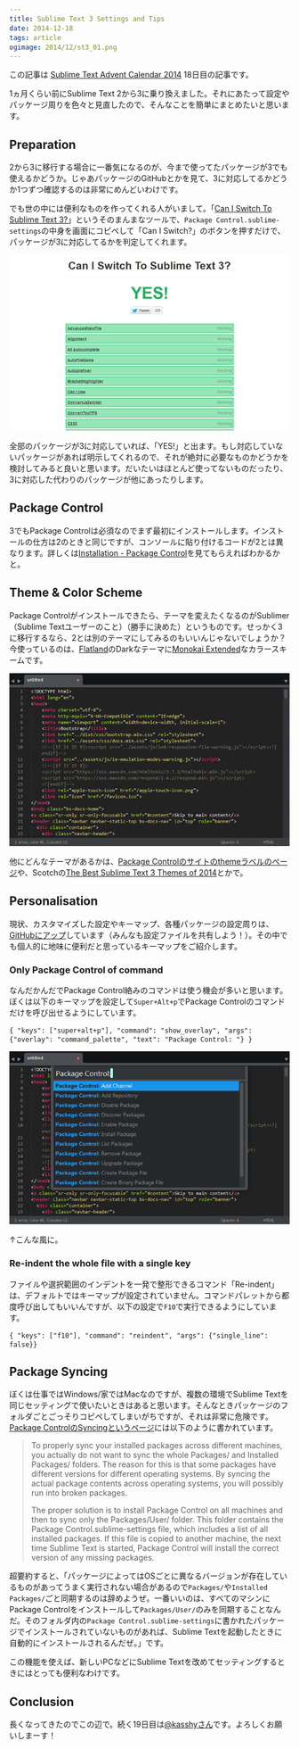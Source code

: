 ```yaml
---
title: Sublime Text 3 Settings and Tips
date: 2014-12-18
tags: article
ogimage: 2014/12/st3_01.png
---
```


この記事は [Sublime Text Advent Calendar 2014](http://www.adventar.org/calendars/407) 18日目の記事です。

1ヵ月くらい前にSublime Text 2から3に乗り換えました。それにあたって設定やパッケージ周りを色々と見直したので、そんなことを簡単にまとめたいと思います。

## Preparation

2から3に移行する場合に一番気になるのが、今まで使ってたパッケージが3でも使えるかどうか。じゃあパッケージのGitHubとかを見て、3に対応してるかどうか1つずつ確認するのは非常にめんどいわけです。

でも世の中には便利なものを作ってくれる人がいまして。「[Can I Switch To Sublime Text 3?](http://www.caniswitchtosublimetext3.com/)」というそのまんまなツールで、``Package Control.sublime-settings``の中身を画面にコピペして「Can I Switch?」のボタンを押すだけで、パッケージが3に対応してるかを判定してくれます。

![Can I Switch To Sublime Text 3?の判定結果](/img/2014/12/st3_01.png)

全部のパッケージが3に対応していれば、「YES!」と出ます。もし対応していないパッケージがあれば明示してくれるので、それが絶対に必要なものかどうかを検討してみると良いと思います。だいたいはほとんど使ってないものだったり、3に対応した代わりのパッケージが他にあったりします。

## Package Control

3でもPackage Controlは必須なのでまず最初にインストールします。インストールの仕方は2のときと同じですが、コンソールに貼り付けるコードが2とは異なります。詳しくは[Installation - Package Control](https://sublime.wbond.net/installation#Simple)を見てもらえればわかるかと。

## Theme & Color Scheme

Package Controlがインストールできたら、テーマを変えたくなるのがSublimer（Sublime Textユーザーのこと）（勝手に決めた）というものです。せっかく3に移行するなら、2とは別のテーマにしてみるのもいいんじゃないでしょうか？今使っているのは、[Flatland](https://github.com/thinkpixellab/flatland)のDarkなテーマに[Monokai Extended](https://github.com/jonschlinkert/sublime-monokai-extended)なカラースキームです。

![Sublime Text 3でHTMLを表示した画面](/img/2014/12/st3_02.png)

他にどんなテーマがあるかは、[Package Controlのサイトのthemeラベルのページ](https://sublime.wbond.net/browse/labels/theme)や、Scotchの[The Best Sublime Text 3 Themes of 2014](http://scotch.io/bar-talk/the-best-sublime-text-3-themes-of-2014)とかで。

## Personalisation

現状、カスタマイズした設定やキーマップ、各種パッケージの設定周りは、[GitHubにアップ](https://github.com/konitter/sublime-settings)しています（みんなも設定ファイルを共有しよう！）。その中でも個人的に地味に便利だと思っているキーマップをご紹介します。

### Only Package Control of command

なんだかんだでPackage Control絡みのコマンドは使う機会が多いと思います。ぼくは以下のキーマップを設定して``Super+Alt+p``でPackage Controlのコマンドだけを呼び出せるようにしています。

```
{ "keys": ["super+alt+p"], "command": "show_overlay", "args": {"overlay": "command_palette", "text": "Package Control: "} }
```

![Sublime Text 3でHTMLを表示した画面](/img/2014/12/st3_03.png)

↑こんな風に。

### Re-indent the whole file with a single key

ファイルや選択範囲のインデントを一発で整形できるコマンド「Re-indent」は、デフォルトではキーマップが設定されていません。コマンドパレットから都度呼び出してもいいんですが、以下の設定で``F10``で実行できるようにしています。

```
{ "keys": ["f10"], "command": "reindent", "args": {"single_line": false}}
```

## Package Syncing

ぼくは仕事ではWindows/家ではMacなのですが、複数の環境でSublime Textを同じセッティングで使いたいときはあると思います。そんなときパッケージのフォルダごとごっそりコピペしてしまいがちですが、それは非常に危険です。[Package ControlのSyncingというページ](https://sublime.wbond.net/docs/syncing)には以下のように書かれています。

> To properly sync your installed packages across different machines, you actually do not want to sync the whole Packages/ and Installed Packages/ folders. The reason for this is that some packages have different versions for different operating systems. By syncing the actual package contents across operating systems, you will possibly run into broken packages.
>
> The proper solution is to install Package Control on all machines and then to sync only the Packages/User/ folder. This folder contains the Package Control.sublime-settings file, which includes a list of all installed packages. If this file is copied to another machine, the next time Sublime Text is started, Package Control will install the correct version of any missing packages.

超要約すると、「パッケージによってはOSごとに異なるバージョンが存在しているものがあってうまく実行されない場合があるので``Packages/``や``Installed Packages/``ごと同期するのは辞めようぜ。一番いいのは、すべてのマシンにPackage Controlをインストールして``Packages/User/``のみを同期することなんだ。そのフォルダ内の``Package Control.sublime-settings``に書かれたパッケージでインストールされていないものがあれば、Sublime Textを起動したときに自動的にインストールされるんだぜ。」です。

この機能を使えば、新しいPCなどにSublime Textを改めてセッティングするときにはとっても便利なわけです。

## Conclusion

長くなってきたのでこの辺で。続く19日目は[@kasshyさん](https://twitter.com/kasshy)です。よろしくお願いしまーす！
